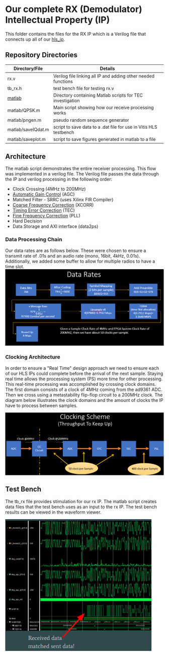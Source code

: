 # Our complete RX (Demodulator) Intellectual Property (IP)

This folder contains the files for the RX IP which is a Verilog file that connects up all of our [hls_ip](../hls_ip_repo/).

## Repository Directories
| Directory/File        | Details                                                             |
| --------------------- | ------------------------------------------------------------------- |
| rx.v   | Verilog file linking all IP and adding other needed functions  |
| tb_rx.h | test bench file for testing rx.v |
| [matlab](matlab) | Directory containing Matlab scripts for TEC investigation   |
| matlab/QPSK.m | Main script showing how our receive processing works|
| matlab/pngen.m | pseudo random sequence generator   |
| matlab/saveIQdat.m | script to save data to a .dat file for use in Vitis HLS testbench |
| matlab/saveplot.m | script to save figures generated in matlab to a file |

## Architecture

The matlab script demonstrates the entire receiver processing. This flow was implemented in a verilog file. The Verilog file passes the data through the IP and verilog processing in the following order:

* Clock Crossing (4MHz to 200MHz)
* [Automatic Gain Control](../hls_ip_repo/hls_agc) (AGC)
* Matched Filter - SRRC (uses Xilinx FIR Compiler)
* [Coarse Frequency Correction](../hls_ip_repo/hls_xcorr) (XCORR)
* [Timing Error Correction](../hls_ip_repo/hls_tec) (TEC)
* [Fine Frequency Correction](../hls_ip_repo/hls_pll) (PLL)
* Hard Decision
* Data Storage and AXI interface (data2ps)
  
### Data Processing Chain

Our data rates are as follows below. These were chosen to ensure a transmit rate of .01s and an audio rate (mono, 16bit, 4kHz, 0.01s). Additionally, we added some buffer to allow for multiple radios to have a time slot.
![alt text](../docs/images/rx_data_chain.PNG?raw=true)

### Clocking Architecture

In order to ensure a "Real Time" design approach we need to ensure each of our HLS IPs could complete before the arrival of the next sample. Staying real time allows the processing system (PS) more time for other processing. This real-time processing was accomplished by crossing clock domains. The first domain consists of a clock of 4MHz coming from the ad9361 ADC. Then we cross using a metastability flip-flop circuit to a 200MHz clock. The diagram below illustrates the clock domains and the amount of clocks the IP have to process between samples.

![alt text](../docs/images/rx_clock_chain.PNG?raw=true)

## Test Bench

The tb_rx file provides stimulation for our rx IP. The matlab script creates data files that the test bench uses as an input to the rx IP. The test bench results can be viewed in the waveform viewer.

![alt text](../docs/images/rx_testbench_output.PNG?raw=true)